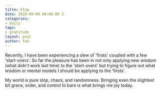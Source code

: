 ```yaml
---
title: Slop
date: 2020-09-09 00:00:00 Z
categories:
- daily
tags:
- gratitude
layout: post
author: Ted
---
```


Recently, I have been experiencing a slew of 'firsts' coupled with a few 'start-overs'. So far the pleasure has been in not only applying new wisdom (what didn't work last time) to the 'start-overs' but trying to figure out what wisdom or mental models I should be applying to the 'firsts'.

My world is pure slop, chaos, and randomness. Bringing even the slightest bit grace, order, and control to bare is what brings me joy today.
